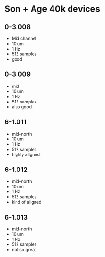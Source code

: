 # Son + Age 40k devices

## 0-3.008
* Mid channel
* 10 um
* 1 Hz
* 512 samples
* good

## 0-3.009
* mid
* 10 um
* 1 Hz
* 512 samples
* also good

## 6-1.011
* mid-north
* 10 um
* 1 Hz
* 512 samples
* highly aligned

## 6-1.012
* mid-north
* 10 um
* 1 Hz
* 512 samples
* kind of aligned

## 6-1.013
* mid-north
* 10 um
* 1 Hz
* 512 samples
* not so great
